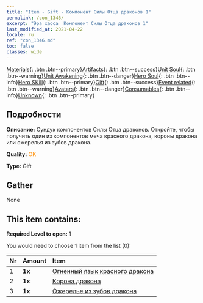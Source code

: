```yaml
---
title: "Item - Gift - Компонент Силы Отца драконов 1"
permalink: /con_1346/
excerpt: "Эра хаоса  Компонент Силы Отца драконов 1"
last_modified_at: 2021-04-22
locale: ru
ref: "con_1346.md"
toc: false
classes: wide
---
```

 [Materials](/ItemsRU/){: .btn .btn--primary}[Artifacts](/ItemsRU/Artifacts/){: .btn .btn--success}[Unit Soul](/ItemsRU/UnitSoul/){: .btn .btn--warning}[Unit Awakening](/ItemsRU/UnitAwakening/){: .btn .btn--danger}[Hero Soul](/ItemsRU/HeroSoul/){: .btn .btn--info}[Hero SKill](/ItemsRU/HeroSkill/){: .btn .btn--primary}[Gift](/ItemsRU/Gift/){: .btn .btn--success}[Event related](/ItemsRU/Events/){: .btn .btn--warning}[Avatars](/ItemsRU/Avatars/){: .btn .btn--danger}[Consumables](/ItemsRU/Consumables/){: .btn .btn--info}[Unknown](/ItemsRU/Unknown/){: .btn .btn--primary}

## Подробности
 **Описание:** Сундук компонентов Силы Отца драконов. Откройте, чтобы получить один из компонентов меча красного дракона, короны дракона или ожерелья из зубов дракона.

 **Quality:** <span style="color: #FF8C00">OK</span>

 **Type:** Gift

## Gather

  None

## This item contains:

 **Required Level to open:** 1

 You would need to choose 1 item from the list (0):

  | Nr | Amount |     Item    |
  |:---|:-------|:------------|
  | 1 |  **1x** | [Огненный язык красного дракона](/ItemsRU/art_146/) |  | 
  | 2 |  **1x** | [Корона дракона](/ItemsRU/art_147/) |  | 
  | 3 |  **1x** | [Ожерелье из зубов дракона](/ItemsRU/art_149/) |  | 
